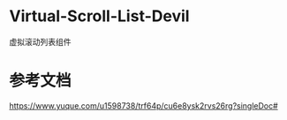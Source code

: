 # Virtual-Scroll-List-Devil
虚拟滚动列表组件

# 参考文档
https://www.yuque.com/u1598738/trf64p/cu6e8ysk2rvs26rg?singleDoc#
